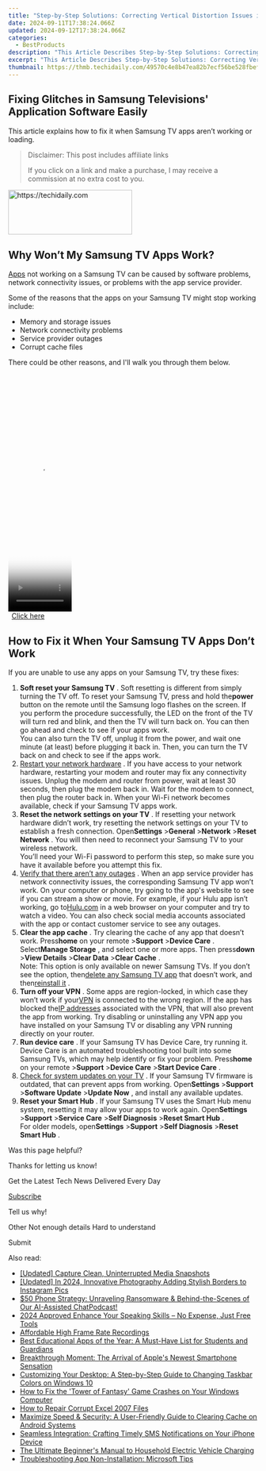 ```yaml
---
title: "Step-by-Step Solutions: Correcting Vertical Distortion Issues in Samsung TVs"
date: 2024-09-11T17:38:24.066Z
updated: 2024-09-12T17:38:24.066Z
categories:
  - BestProducts
description: "This Article Describes Step-by-Step Solutions: Correcting Vertical Distortion Issues in Samsung TVs"
excerpt: "This Article Describes Step-by-Step Solutions: Correcting Vertical Distortion Issues in Samsung TVs"
thumbnail: https://thmb.techidaily.com/49570c4e8b47ea82b7ecf56be528fbefc2ec46d8620a3399012917fa562508d1.jpg
---
```


## Fixing Glitches in Samsung Televisions' Application Software Easily
 This article explains how to fix it when Samsung TV apps aren’t working or loading.

>  Disclaimer: This post includes affiliate links
>
>  If you click on a link and make a purchase, I may receive a commission at no extra cost to you.
>

<!-- affiliate ads begin -->
<a href="https://aligracehair.sjv.io/c/5597632/2115930/19272" target="_top" id="2115930">
  <img src="//a.impactradius-go.com/display-ad/19272-2115930" border="0" alt="https://techidaily.com" width="250" height="90"/>
</a>
<img height="0" width="0" src="https://aligracehair.sjv.io/i/5597632/2115930/19272" style="position:absolute;visibility:hidden;" border="0" />
<!-- affiliate ads end -->

## Why Won’t My Samsung TV Apps Work?

[Apps](https://www.lifewire.com/what-are-apps-1616114) not working on a Samsung TV can be caused by software problems, network connectivity issues, or problems with the app service provider.

 Some of the reasons that the apps on your Samsung TV might stop working include:

* Memory and storage issues
* Network connectivity problems
* Service provider outages
* Corrupt cache files

 There could be other reasons, and I'll walk you through them below.

<!-- affiliate ads begin -->
<span id="1977028">
					<video width="128" height="480" style="cursor:pointer"
           poster="//a.impactradius-go.com/display-clicktoplayimage/1977028.png"
           onclick="if(!this.playClicked){this.play();this.setAttribute('controls',true);this.playClicked=true;}">
	   <source src="//a.impactradius-go.com/display-ad/22993-1977028">
	   <img src="//a.impactradius-go.com/display-clicktoplayimage/1977028.png" style="border: none; height: 100%; width: 100%; object-fit: contain">
	</video>
	<div style="width:80px;text-align:center"><a href="javascript:window.open(decodeURIComponent('https%3A%2F%2Fhomestyler.sjv.io%2Fc%2F5597632%2F1977028%2F22993'), '_blank');void(0);">Click here</a></div>
</span>
<img height="0" width="0" src="https://imp.pxf.io/i/5597632/1977028/22993" style="position:absolute;visibility:hidden;" border="0" />
<!-- affiliate ads end -->

## How to Fix it When Your Samsung TV Apps Don’t Work

 If you are unable to use any apps on your Samsung TV, try these fixes:  

1. **Soft reset your Samsung TV** . Soft resetting is different from simply turning the TV off. To reset your Samsung TV, press and hold the**power** button on the remote until the Samsung logo flashes on the screen. If you perform the procedure successfully, the LED on the front of the TV will turn red and blink, and then the TV will turn back on. You can then go ahead and check to see if your apps work.  
 You can also turn the TV off, unplug it from the power, and wait one minute (at least) before plugging it back in. Then, you can turn the TV back on and check to see if the apps work.
2. [Restart your network hardware](https://www.lifewire.com/how-to-properly-restart-a-router-modem-2624570) . If you have access to your network hardware, restarting your modem and router may fix any connectivity issues. Unplug the modem and router from power, wait at least 30 seconds, then plug the modem back in. Wait for the modem to connect, then plug the router back in. When your Wi-Fi network becomes available, check if your Samsung TV apps work.
3. **Reset the network settings on your TV** . If resetting your network hardware didn’t work, try resetting the network settings on your TV to establish a fresh connection. Open**Settings** \>**General** \>**Network** \>**Reset Network** . You will then need to reconnect your Samsung TV to your wireless network.  
 You’ll need your Wi-Fi password to perform this step, so make sure you have it available before you attempt this fix.
4. [Verify that there aren’t any outages](https://www.lifewire.com/is-website-down-3482172) . When an app service provider has network connectivity issues, the corresponding Samsung TV app won’t work. On your computer or phone, try going to the app's website to see if you can stream a show or movie. For example, if your Hulu app isn’t working, go to[Hulu.com](https://hulu.com) in a web browser on your computer and try to watch a video. You can also check social media accounts associated with the app or contact customer service to see any outages.
5. **Clear the app cache** . Try clearing the cache of any app that doesn’t work. Press**home** on your remote >**Support** \>**Device Care** . Select**Manage Storage** , and select one or more apps. Then press**down** \>**View Details** \>**Clear Data** \>**Clear Cache** .  
 Note: This option is only available on newer Samsung TVs. If you don’t see the option, then[delete any Samsung TV app](https://www.lifewire.com/how-to-delete-apps-on-a-samsung-smart-tv-4589138) that doesn’t work, and then[reinstall it](https://www.lifewire.com/download-apps-on-samsung-smart-tv-5223578) .
6. **Turn off your VPN** . Some apps are region-locked, in which case they won’t work if your[VPN](https://www.lifewire.com/what-is-a-vpn-5189778) is connected to the wrong region. If the app has blocked the[IP addresses](https://www.lifewire.com/what-is-an-ip-address-2625920) associated with the VPN, that will also prevent the app from working. Try disabling or uninstalling any VPN app you have installed on your Samsung TV or disabling any VPN running directly on your router.
7. **Run device care** . If your Samsung TV has Device Care, try running it. Device Care is an automated troubleshooting tool built into some Samsung TVs, which may help identify or fix your problem. Press**home** on your remote >**Support** \>**Device Care** \>**Start Device Care** .
8. [Check for system updates on your TV](https://www.lifewire.com/update-samsung-smart-tv-4172014) . If your Samsung TV firmware is outdated, that can prevent apps from working. Open**Settings** \>**Support** \>**Software Update** \>**Update Now** , and install any available updates.
9. **Reset your Smart Hub** . If your Samsung TV uses the Smart Hub menu system, resetting it may allow your apps to work again. Open**Settings** \>**Support** \>**Service Care** \>**Self Diagnosis** \>**Reset Smart Hub** .  
 For older models, open**Settings** \>**Support** \>**Self Diagnosis** \>**Reset Smart Hub** .

Was this page helpful?

Thanks for letting us know!

 Get the Latest Tech News Delivered Every Day

[Subscribe](https://www.lifewire.com/#)

Tell us why!

 Other  Not enough details  Hard to understand

 Submit

<ins class="adsbygoogle"
     style="display:block"
     data-ad-format="autorelaxed"
     data-ad-client="ca-pub-7571918770474297"
     data-ad-slot="1223367746"></ins>

<ins class="adsbygoogle"
     style="display:block"
     data-ad-client="ca-pub-7571918770474297"
     data-ad-slot="8358498916"
     data-ad-format="auto"
     data-full-width-responsive="true"></ins>

<span class="atpl-alsoreadstyle">Also read:</span>
<div><ul>
<li><a href="https://extra-lessons.techidaily.com/updated-capture-clean-uninterrupted-media-snapshots/"><u>[Updated] Capture Clean, Uninterrupted Media Snapshots</u></a></li>
<li><a href="https://instagram-video-files.techidaily.com/updated-in-2024-innovative-photography-adding-stylish-borders-to-instagram-pics/"><u>[Updated] In 2024, Innovative Photography Adding Stylish Borders to Instagram Pics</u></a></li>
<li><a href="https://tech-revival.techidaily.com/50-phone-strategy-unraveling-ransomware-and-behind-the-scenes-of-our-ai-assisted-chatpodcast/"><u>$50 Phone Strategy: Unraveling Ransomware & Behind-the-Scenes of Our AI-Assisted ChatPodcast!</u></a></li>
<li><a href="https://fox-glue.techidaily.com/2024-approved-enhance-your-speaking-skills-no-expense-just-free-tools/"><u>2024 Approved Enhance Your Speaking Skills – No Expense, Just Free Tools</u></a></li>
<li><a href="https://extra-resources.techidaily.com/affordable-high-frame-rate-recordings/"><u>Affordable High Frame Rate Recordings</u></a></li>
<li><a href="https://techtrends.techidaily.com/1722901041988-best-educational-apps-of-the-year-a-must-have-list-for-students-and-guardians/"><u>Best Educational Apps of the Year: A Must-Have List for Students and Guardians</u></a></li>
<li><a href="https://techtrends.techidaily.com/breakthrough-moment-the-arrival-of-apples-newest-smartphone-sensation/"><u>Breakthrough Moment: The Arrival of Apple's Newest Smartphone Sensation</u></a></li>
<li><a href="https://techtrends.techidaily.com/customizing-your-desktop-a-step-by-step-guide-to-changing-taskbar-colors-on-windows-10/"><u>Customizing Your Desktop: A Step-by-Step Guide to Changing Taskbar Colors on Windows 10</u></a></li>
<li><a href="https://win-answers.techidaily.com/how-to-fix-the-tower-of-fantasy-game-crashes-on-your-windows-computer/"><u>How to Fix the 'Tower of Fantasy' Game Crashes on Your Windows Computer</u></a></li>
<li><a href="https://blog-min.techidaily.com/how-to-repair-corrupt-excel-2007-files-by-stellar-guide/"><u>How to Repair Corrupt Excel 2007 Files</u></a></li>
<li><a href="https://techtrends.techidaily.com/maximize-speed-and-security-a-user-friendly-guide-to-clearing-cache-on-android-systems/"><u>Maximize Speed & Security: A User-Friendly Guide to Clearing Cache on Android Systems</u></a></li>
<li><a href="https://techtrends.techidaily.com/seamless-integration-crafting-timely-sms-notifications-on-your-iphone-device/"><u>Seamless Integration: Crafting Timely SMS Notifications on Your iPhone Device</u></a></li>
<li><a href="https://techtrends.techidaily.com/the-ultimate-beginners-manual-to-household-electric-vehicle-charging/"><u>The Ultimate Beginner's Manual to Household Electric Vehicle Charging</u></a></li>
<li><a href="https://windows11.techidaily.com/troubleshooting-app-non-installation-microsoft-tips/"><u>Troubleshooting App Non-Installation: Microsoft Tips</u></a></li>
</ul></div>

